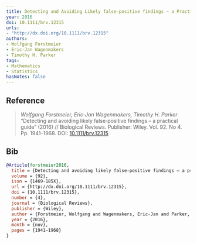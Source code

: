 ```yaml
---
title: Detecting and Avoiding Likely false‐positive findings – a Practical Guide
year: 2016
doi: 10.1111/brv.12315
urls:
- "http://dx.doi.org/10.1111/brv.12315"
authors:
- Wolfgang Forstmeier
- Eric‐Jan Wagenmakers
- Timothy H. Parker
tags:
- Mathematics
- Statistics
hasNotes: false
---
```


## Reference

> <i>Wolfgang Forstmeier, Eric‐Jan Wagenmakers, Timothy H. Parker</i> “Detecting and avoiding likely false‐positive findings – a practical guide” (2016) // Biological Reviews. Publisher: Wiley. Vol.&nbsp;92. No&nbsp;4. Pp.&nbsp;1941–1968. DOI:&nbsp;<a href='https://doi.org/10.1111/brv.12315'>10.1111/brv.12315</a>

## Bib

```bib
@Article{forstmeier2016,
  title = {Detecting and avoiding likely false‐positive findings – a practical guide},
  volume = {92},
  issn = {1469-185X},
  url = {http://dx.doi.org/10.1111/brv.12315},
  doi = {10.1111/brv.12315},
  number = {4},
  journal = {Biological Reviews},
  publisher = {Wiley},
  author = {Forstmeier, Wolfgang and Wagenmakers, Eric‐Jan and Parker, Timothy H.},
  year = {2016},
  month = {nov},
  pages = {1941–1968}
}
```
